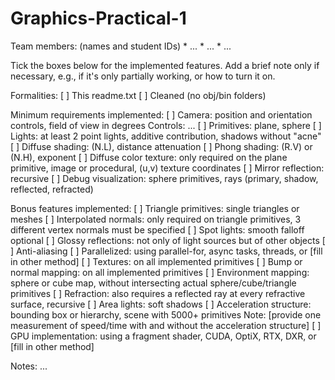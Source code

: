 # Graphics-Practical-1

Team members: (names and student IDs) \* \... \* \... \* \...

Tick the boxes below for the implemented features. Add a brief note only
if necessary, e.g., if it\'s only partially working, or how to turn it
on.

Formalities: \[ \] This readme.txt \[ \] Cleaned (no obj/bin folders)

Minimum requirements implemented: \[ \] Camera: position and orientation
controls, field of view in degrees Controls: \... \[ \] Primitives:
plane, sphere \[ \] Lights: at least 2 point lights, additive
contribution, shadows without \"acne\" \[ \] Diffuse shading: (N.L),
distance attenuation \[ \] Phong shading: (R.V) or (N.H), exponent \[ \]
Diffuse color texture: only required on the plane primitive, image or
procedural, (u,v) texture coordinates \[ \] Mirror reflection: recursive
\[ \] Debug visualization: sphere primitives, rays (primary, shadow,
reflected, refracted)

Bonus features implemented: \[ \] Triangle primitives: single triangles
or meshes \[ \] Interpolated normals: only required on triangle
primitives, 3 different vertex normals must be specified \[ \] Spot
lights: smooth falloff optional \[ \] Glossy reflections: not only of
light sources but of other objects \[ \] Anti-aliasing \[ \]
Parallelized: using parallel-for, async tasks, threads, or \[fill in
other method\] \[ \] Textures: on all implemented primitives \[ \] Bump
or normal mapping: on all implemented primitives \[ \] Environment
mapping: sphere or cube map, without intersecting actual
sphere/cube/triangle primitives \[ \] Refraction: also requires a
reflected ray at every refractive surface, recursive \[ \] Area lights:
soft shadows \[ \] Acceleration structure: bounding box or hierarchy,
scene with 5000+ primitives Note: \[provide one measurement of
speed/time with and without the acceleration structure\] \[ \] GPU
implementation: using a fragment shader, CUDA, OptiX, RTX, DXR, or
\[fill in other method\]

Notes: \...
